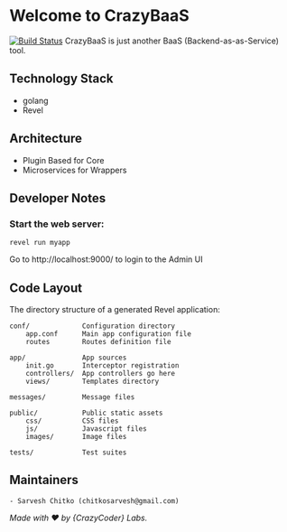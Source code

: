 # Welcome to CrazyBaaS
[![Build Status](https://travis-ci.org/crazycoderlabs/crazybaas.svg?branch=master)](https://travis-ci.org/crazycoderlabs/crazybaas)
CrazyBaaS is just another BaaS (Backend-as-as-Service) tool.

## Technology Stack
- golang
- Revel
## Architecture
- Plugin Based for Core
- Microservices for Wrappers

## Developer Notes

### Start the web server:

    revel run myapp

   Go to http://localhost:9000/ to login to the Admin UI

## Code Layout

The directory structure of a generated Revel application:

    conf/             Configuration directory
        app.conf      Main app configuration file
        routes        Routes definition file

    app/              App sources
        init.go       Interceptor registration
        controllers/  App controllers go here
        views/        Templates directory

    messages/         Message files

    public/           Public static assets
        css/          CSS files
        js/           Javascript files
        images/       Image files

    tests/            Test suites


## Maintainers
`- Sarvesh Chitko (chitkosarvesh@gmail.com)`

*Made with :hearts: by {CrazyCoder} Labs.*